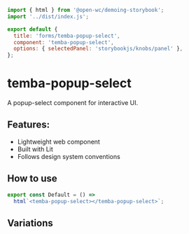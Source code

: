 ```js script
import { html } from '@open-wc/demoing-storybook';
import '../dist/index.js';

export default {
  title: 'forms/temba-popup-select',
  component: 'temba-popup-select',
  options: { selectedPanel: 'storybookjs/knobs/panel' },
};
```

# temba-popup-select

A popup-select component for interactive UI.

## Features:

- Lightweight web component
- Built with Lit
- Follows design system conventions

## How to use

```js preview-story
export const Default = () =>
  html`<temba-popup-select></temba-popup-select>`;
```

## Variations

